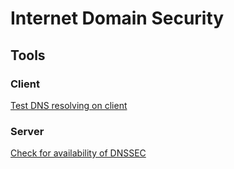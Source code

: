 # Internet Domain Security

## Tools

### Client
[Test DNS resolving on client](https://cmdns.dev.dns-oarc.net/])

### Server
[Check for availability of DNSSEC](http://viewdns.info/dnssec/?domain=cisofy.com)
